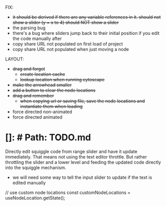 FIX:

- ~~it should be derived if there are any variable references in it. should not show a slider (y = x to 4) should NOT show a slider~~
- the parsing bug
- there's a bug where sliders jump back to their initial position if you edit the code manually after
- copy share URL not populated on first load of project
- copy share URL not populated when just moving a node

LAYOUT:

- ~~drag and forget~~
  - ~~create location cache~~
  - ~~lookup location when running cytoscape~~
- ~~make the arrowhead smaller~~
- ~~add a button to clear the node locations~~
- ~~drag and remember~~
  - ~~when copying url or saving file, save the node locations and instantiate them when loading~~
- force directed non-animated
- force directed animated

# []: # Path: TODO.md

Directly edit squiggle code from range slider and have it update immediately.
That means not using the text editor throttle. But rather throttling the slider
and a lower level and feeding the updated code directly into the squiggle mechanism.

- we will need some way to tell the input slider to update if the text is edited manually

// use custom node locations
const customNodeLocations = useNodeLocation.getState();
